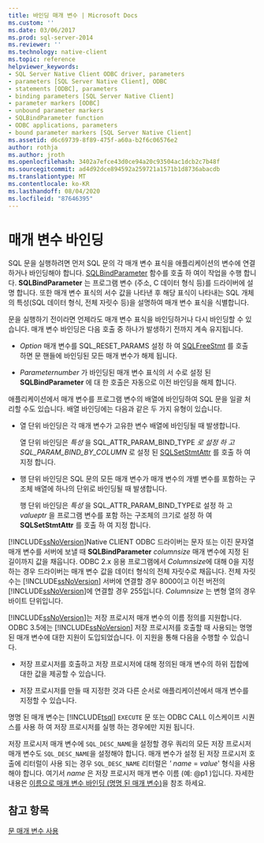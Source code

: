 ```yaml
---
title: 바인딩 매개 변수 | Microsoft Docs
ms.custom: ''
ms.date: 03/06/2017
ms.prod: sql-server-2014
ms.reviewer: ''
ms.technology: native-client
ms.topic: reference
helpviewer_keywords:
- SQL Server Native Client ODBC driver, parameters
- parameters [SQL Server Native Client], ODBC
- statements [ODBC], parameters
- binding parameters [SQL Server Native Client]
- parameter markers [ODBC]
- unbound parameter markers
- SQLBindParameter function
- ODBC applications, parameters
- bound parameter markers [SQL Server Native Client]
ms.assetid: d6c69739-8f89-475f-a60a-b2f6c06576e2
author: rothja
ms.author: jroth
ms.openlocfilehash: 3402a7efce43d0ce94a20c93504ac1dcb2c7b48f
ms.sourcegitcommit: ad4d92dce894592a259721a1571b1d8736abacdb
ms.translationtype: MT
ms.contentlocale: ko-KR
ms.lasthandoff: 08/04/2020
ms.locfileid: "87646395"
---
```

# <a name="binding-parameters"></a>매개 변수 바인딩
  SQL 문을 실행하려면 먼저 SQL 문의 각 매개 변수 표식을 애플리케이션의 변수에 연결하거나 바인딩해야 합니다. [SQLBindParameter](../native-client-odbc-api/sqlbindparameter.md) 함수를 호출 하 여이 작업을 수행 합니다. **SQLBindParameter** 는 프로그램 변수 (주소, C 데이터 형식 등)를 드라이버에 설명 합니다. 또한 매개 변수 표식의 서수 값을 나타낸 후 해당 표식이 나타내는 SQL 개체의 특성(SQL 데이터 형식, 전체 자릿수 등)을 설명하여 매개 변수 표식을 식별합니다.

 문을 실행하기 전이라면 언제라도 매개 변수 표식을 바인딩하거나 다시 바인딩할 수 있습니다. 매개 변수 바인딩은 다음 호출 중 하나가 발생하기 전까지 계속 유지됩니다.

-   *Option* 매개 변수를 SQL_RESET_PARAMS 설정 하 여 [SQLFreeStmt](../native-client-odbc-api/sqlfreestmt.md) 를 호출 하면 문 핸들에 바인딩된 모든 매개 변수가 해제 됩니다.

-   *Parameternumber* 가 바인딩된 매개 변수 표식의 서 수로 설정 된 **SQLBindParameter** 에 대 한 호출은 자동으로 이전 바인딩을 해제 합니다.

 애플리케이션에서 매개 변수를 프로그램 변수의 배열에 바인딩하여 SQL 문을 일괄 처리할 수도 있습니다. 배열 바인딩에는 다음과 같은 두 가지 유형이 있습니다.

-   열 단위 바인딩은 각 매개 변수가 고유한 변수 배열에 바인딩될 때 발생합니다.

     열 단위 바인딩은 *특성* 을 SQL_ATTR_PARAM_BIND_TYPE *로 설정 하 고 SQL_PARAM_BIND_BY_COLUMN* 로 설정 된 [SQLSetStmtAttr](../native-client-odbc-api/sqlsetstmtattr.md) 를 호출 하 여 지정 합니다.

-   행 단위 바인딩은 SQL 문의 모든 매개 변수가 매개 변수의 개별 변수를 포함하는 구조체 배열에 하나의 단위로 바인딩될 때 발생합니다.

     행 단위 바인딩은 *특성* 을 SQL_ATTR_PARAM_BIND_TYPE로 설정 하 고 *valueptr* 을 프로그램 변수를 포함 하는 구조체의 크기로 설정 하 여 **SQLSetStmtAttr** 를 호출 하 여 지정 합니다.

 [!INCLUDE[ssNoVersion](../../includes/ssnoversion-md.md)]Native CLIENT ODBC 드라이버는 문자 또는 이진 문자열 매개 변수를 서버에 보낼 때 **SQLBindParameter** *columnsize* 매개 변수에 지정 된 길이까지 값을 채웁니다. ODBC 2.x 응용 프로그램에서 *Columnsize*에 대해 0을 지정 하는 경우 드라이버는 매개 변수 값을 데이터 형식의 전체 자릿수로 채웁니다. 전체 자릿수는 [!INCLUDE[ssNoVersion](../../includes/ssnoversion-md.md)] 서버에 연결할 경우 8000이고 이전 버전의 [!INCLUDE[ssNoVersion](../../includes/ssnoversion-md.md)]에 연결할 경우 255입니다. *Columnsize* 는 변형 열의 경우 바이트 단위입니다.

 [!INCLUDE[ssNoVersion](../../includes/ssnoversion-md.md)]는 저장 프로시저 매개 변수의 이름 정의를 지원합니다. ODBC 3.5에는 [!INCLUDE[ssNoVersion](../../includes/ssnoversion-md.md)] 저장 프로시저를 호출할 때 사용되는 명명된 매개 변수에 대한 지원이 도입되었습니다. 이 지원을 통해 다음을 수행할 수 있습니다.

-   저장 프로시저를 호출하고 저장 프로시저에 대해 정의된 매개 변수의 하위 집합에 대한 값을 제공할 수 있습니다.

-   저장 프로시저를 만들 때 지정한 것과 다른 순서로 애플리케이션에서 매개 변수를 지정할 수 있습니다.

 명명 된 매개 변수는 [!INCLUDE[tsql](../../includes/tsql-md.md)] `EXECUTE` 문 또는 ODBC CALL 이스케이프 시퀀스를 사용 하 여 저장 프로시저를 실행 하는 경우에만 지원 됩니다.

 저장 프로시저 매개 변수에 `SQL_DESC_NAME`을 설정할 경우 쿼리의 모든 저장 프로시저 매개 변수도 `SQL_DESC_NAME`을 설정해야 합니다.  매개 변수가 설정 된 저장 프로시저 호출에 리터럴이 사용 되는 경우 `SQL_DESC_NAME` 리터럴은 *' name* = *value*' 형식을 사용 해야 합니다. 여기서 *name* 은 저장 프로시저 매개 변수 이름 (예: @p1 )입니다. 자세한 내용은 [이름으로 매개 변수 바인딩 (명명 된 매개 변수)](https://go.microsoft.com/fwlink/?LinkId=167215)을 참조 하세요.

## <a name="see-also"></a>참고 항목
 [문 매개 변수 사용](using-statement-parameters.md)


